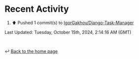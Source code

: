 # Recent Activity

<!--RECENT_ACTIVITY:start-->
1. ⬆️ Pushed 1 commit(s) to [IgorGakhov/Django-Task-Manager](https://github.com/IgorGakhov/Django-Task-Manager)<br>
<!--RECENT_ACTIVITY:end-->

<!--RECENT_ACTIVITY:last_update-->
Last Updated: Tuesday, October 15th, 2024, 2:14:16 AM (GMT)
<!--RECENT_ACTIVITY:last_update_end-->

<br>

↩️ [Back to the home page](/README.md)

